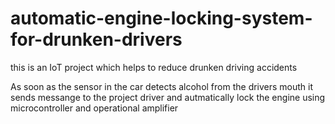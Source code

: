 # automatic-engine-locking-system-for-drunken-drivers
this is an IoT project which helps to reduce drunken driving accidents

As soon as the sensor in the car detects alcohol from the drivers mouth it sends messange to the project driver and autmatically lock the engine using microcontroller and operational amplifier
